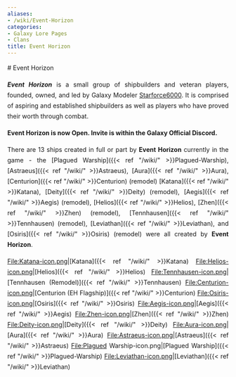 ```yaml
---
aliases:
- /wiki/Event-Horizon
categories:
- Galaxy Lore Pages
- Clans
title: Event Horizon
---
```


<div align="justify" class="cardcontainer" style="font-size: 14px; line-height: 24px;">
# Event Horizon

***Event Horizon*** is a small group of shipbuilders and veteran
players, founded, owned, and led by Galaxy Modeler
[Starforce6000](https://roblox-galaxy-official.fandom.com/wiki/User:Starforce6000).
It is comprised of aspiring and established shipbuilders as well as
players who have proved their worth through combat.

**Event Horizon is now Open. Invite is within the Galaxy Official Discord.**

There are 13 ships created in full or part by **Event Horizon** currently in the game - the [Plagued Warship]({{< ref "/wiki/" >}}Plagued-Warship), [Astraeus]({{< ref "/wiki/" >}}Astraeus), [Aura]({{< ref "/wiki/" >}}Aura), [Centurion]({{< ref "/wiki/" >}}Centurion) (remodel) [Katana]({{< ref "/wiki/" >}}Katana), [Deity]({{< ref "/wiki/" >}}Deity) (remodel), [Aegis]({{< ref "/wiki/" >}}Aegis) (remodel), [Helios]({{< ref "/wiki/" >}}Helios), [Zhen]({{< ref "/wiki/" >}}Zhen) (remodel), [Tennhausen]({{< ref "/wiki/" >}}Tennhausen) (remodel), [Leviathan]({{< ref "/wiki/" >}}Leviathan), and [Osiris]({{< ref "/wiki/" >}}Osiris) (remodel) were all created by **Event Horizon**.

<File:Katana-icon.png>|[Katana]({{< ref "/wiki/" >}}Katana) <File:Helios-icon.png>|[Helios]({{< ref "/wiki/" >}}Helios) <File:Tennhausen-icon.png>|[Tennhausen (Remodel)]({{< ref "/wiki/" >}}Tennhausen) <File:Centurion-icon.png>|[Centurion (EH Flagship)]({{< ref "/wiki/" >}}Centurion) <File:Osiris-icon.png>|[Osiris]({{< ref "/wiki/" >}}Osiris) <File:Aegis-icon.png>|[Aegis]({{< ref "/wiki/" >}}Aegis) <File:Zhen-icon.png>|[Zhen]({{< ref "/wiki/" >}}Zhen) <File:Deity-icon.png>|[Deity]({{< ref "/wiki/" >}}Deity) <File:Aura-icon.png>|[Aura]({{< ref "/wiki/" >}}Aura) <File:Astraeus-icon.png>|[Astraeus]({{< ref "/wiki/" >}}Astraeus) <File:Plagued> Warship-icon.png|[Plagued Warship]({{< ref "/wiki/" >}}Plagued-Warship) <File:Leviathan-icon.png>|[Leviathan]({{< ref "/wiki/" >}}Leviathan)

</div>